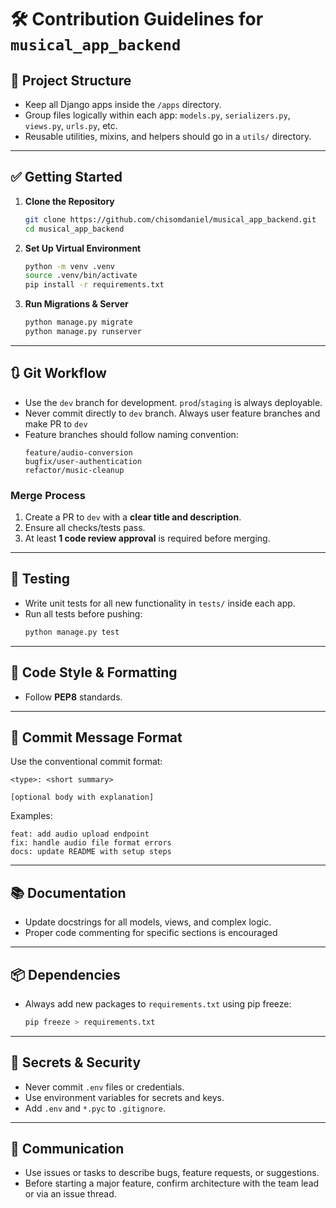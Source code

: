 # 🛠️ Contribution Guidelines for `musical_app_backend`

## 📁 Project Structure
- Keep all Django apps inside the `/apps` directory.
- Group files logically within each app: `models.py`, `serializers.py`, `views.py`, `urls.py`, etc.
- Reusable utilities, mixins, and helpers should go in a `utils/` directory.

---

## ✅ Getting Started
1. **Clone the Repository**
   ```bash
   git clone https://github.com/chisomdaniel/musical_app_backend.git
   cd musical_app_backend
   ```

2. **Set Up Virtual Environment**
   ```bash
   python -m venv .venv
   source .venv/bin/activate
   pip install -r requirements.txt
   ```

3. **Run Migrations & Server**
   ```bash
   python manage.py migrate
   python manage.py runserver
   ```

---

## 🔃 Git Workflow
- Use the `dev` branch for development. `prod`/`staging` is always deployable.
- Never commit directly to `dev` branch. Always user feature branches and make PR to `dev`
- Feature branches should follow naming convention:  
  ```
  feature/audio-conversion
  bugfix/user-authentication
  refactor/music-cleanup
  ```

### Merge Process
1. Create a PR to `dev` with a **clear title and description**.
2. Ensure all checks/tests pass.
3. At least **1 code review approval** is required before merging.

---

## 🧪 Testing
- Write unit tests for all new functionality in `tests/` inside each app.
- Run all tests before pushing:
  ```bash
  python manage.py test
  ```

---

## 🧼 Code Style & Formatting
- Follow **PEP8** standards.

---

## 📄 Commit Message Format
Use the conventional commit format:
```
<type>: <short summary>

[optional body with explanation]
```

Examples:
```
feat: add audio upload endpoint
fix: handle audio file format errors
docs: update README with setup steps
```

---

## 📚 Documentation
- Update docstrings for all models, views, and complex logic.
- Proper code commenting for specific sections is encouraged

---

## 📦 Dependencies
- Always add new packages to `requirements.txt` using pip freeze:
  ```bash
  pip freeze > requirements.txt
  ```

---

## 🔐 Secrets & Security
- Never commit `.env` files or credentials.
- Use environment variables for secrets and keys.
- Add `.env` and `*.pyc` to `.gitignore`.

---

## 🤝 Communication
- Use issues or tasks to describe bugs, feature requests, or suggestions.
- Before starting a major feature, confirm architecture with the team lead or via an issue thread.

